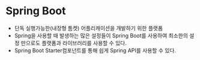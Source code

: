 # Spring Boot
- 단독 실행가능한(내장형 톰켓) 어플리캐이션을 개발하기 위한 플랫폼
- Spring을 사용할 때 발생하는 많은 설정들이 Spring Boot를 사용하여 최소한의 설정 만으로도 플랫폼과 라이브러리를 사용할 수 있다.
- Spring Boot Starter컴포넌트를 통해 쉽게 Spring API를 사용할 수 있다.